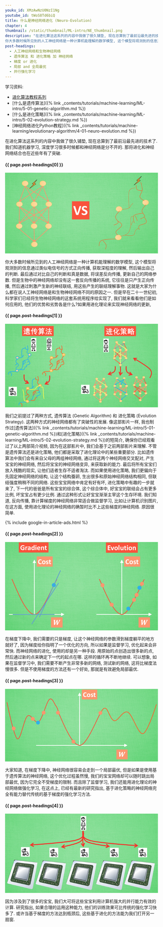 ```yaml
---
youku_id: XMzAwNzU0NzI1Ng
youtube_id: tWoS8Td6biQ
title: 什么是神经网络进化 (Neuro-Evolution)
chapter: 4
thumbnail: /static/thumbnail/ML-intro/NE_thumbnail.png
description: "在进化算法这系列的内容中我做了很久铺垫, 现在总算到了最前沿最先进的技术了. 我们知道机器学习, 深度学习很多时候都和神经网络是分不开的. 那将进化和神经网络结合也在近些年有了突破.
你大多数时候所见到的人工神经网络是一种计算机能理解的数学模型, 这个模型将观测到的信息通过类似电信号的方式正向传播, 获取深程度的理解, 然后输出自己的判断. 最后通过对比自己的判断和真是数据, 将误差反向传播, 更新自己的网络参数. 但是生物中的神经网络却没有这一套反向传播的系统, 它往往是只产生正向传播, 然后通过刺激产生新的神经联结, 用这些产生的联结理解事物. 这就是大家为什么都在说人工神经网络是和生物神经网络不同的原因之一. 但是早在二十一世纪初, 科学家们已经将生物神经网络的这套系统用程序给实现了, 我们就来看看他们是如何应用的, 他们的优势和劣势各是什么?如果用进化理论来实现神经网络的更新,"
post-headings:
  - 人工神经网络和生物神经网络
  - 遗传算法 和 进化策略 加 神经网络
  - 梯度 or 进化
  - 局部 and 全局最优
  - 并行强化学习
---
```


学习资料:
  * [进化算法教程系列](https://morvanzhou.github.io/tutorials/machine-learning/evolutionary-algorithm/)
  * [什么是遗传算法]({% link _contents/tutorials/machine-learning/ML-intro/5-01-genetic-algorithm.md %})
  * [什么是进化策略]({% link _contents/tutorials/machine-learning/ML-intro/5-02-evolution-strategy.md %})
  * [神经网络进化Python教程]({% link _contents/tutorials/machine-learning/evolutionary-algorithm/4-01-neuro-evolution.md %})

在进化算法这系列的内容中我做了很久铺垫, 现在总算到了最前沿最先进的技术了. 我们知道机器学习, 深度学习很多时候都和神经网络是分不开的. 那将进化和神经网络结合也在近些年有了突破.


<h4 class="tut-h4-pad" id="{{ page.post-headings[0] }}">{{ page.post-headings[0] }}</h4>

<img class="course-image" src="/static/results/ML_intro/NE1.png" alt="{{ page.title }}{% increment image-count %}">

你大多数时候所见到的人工神经网络是一种计算机能理解的数学模型, 这个模型将观测到的信息通过类似电信号的方式正向传播, 获取深程度的理解, 然后输出自己的判断. 最后通过对比自己的判断和真是数据, 将误差反向传播, 更新自己的网络参数. 但是生物中的神经网络却没有这一套反向传播的系统, 它往往是只产生正向传播, 然后通过刺激产生新的神经联结, 用这些产生的联结理解事物. 这就是大家为什么都在说人工神经网络是和生物神经网络不同的原因之一. 但是早在二十一世纪初, 科学家们已经将生物神经网络的这套系统用程序给实现了, 我们就来看看他们是如何应用的, 他们的优势和劣势各是什么?如果用进化理论来实现神经网络的更新,

<h4 class="tut-h4-pad" id="{{ page.post-headings[1] }}">{{ page.post-headings[1] }}</h4>

<img class="course-image" src="/static/results/ML_intro/NE2.png" alt="{{ page.title }}{% increment image-count %}">

我们之前提过了两种方式, 遗传算法 (Genetic Algorithm) 和 进化策略 (Evolution Strategy). 这两种方式的神经网络都有了突破性的发展. 像这部影片一样, 我也制作过[遗传算法]({% link _contents/tutorials/machine-learning/ML-intro/5-01-genetic-algorithm.md %})和[进化策略]({% link _contents/tutorials/machine-learning/ML-intro/5-02-evolution-strategy.md %})的短简介, 确保你已经观看过了以上两部简介视频, 因为在这部影片中, 我们会基于之前两部影片来理解. 不管是遗传算法还是进化策略, 他们都是采取了进化理论中的某些重要部分. 比如遗传算法中我们会有来自父母的两组神经网络, 通过将这两个神经网络交叉配对, 产生宝宝的神经网络, 然后将宝宝的神经网络变异, 来获取新的能力. 最后将所有宝宝们放入残酷的现实, 让他们适者生存不适者淘汰. 而如果使用进化策略, 我们更偏向于先固定神经网络的结构, 让这个结构蚕卵, 生出很多和原始神经网络结构相同, 但联结强度稍稍不同的网络. 这些宝宝网络中肯定有好有坏, 进化策略中有趣的一步就来了, 下一代的爸爸是所有宝宝的综合体, 这个综合体中, 好宝宝的联结会占有更多比例, 坏宝宝占有更少比例. 通过这种形式让好宝宝渐渐主宰这个生存环境. 我们知道, 反向传播, 靠计算梯度的神经网络非常适合做监督学习, 比如让计算机识别图片, 在这方面, 使用进化理论的神经网络的确暂时比不上这些梯度的神经网络. 原因很简单.

{% include google-in-article-ads.html %}


<h4 class="tut-h4-pad" id="{{ page.post-headings[2] }}">{{ page.post-headings[2] }}</h4>

<img class="course-image" src="/static/results/ML_intro/NE3.png" alt="{{ page.title }}{% increment image-count %}">

在梯度下降中, 我们需要的只是梯度, 让这个神经网络的参数滑到梯度躺平的地方就好了, 因为梯度给你指明了一个优化的方向, 所以如果是监督学习, 优化起来会非常快. 而神经网络的进化, 使用的却是另一种手段. 用原始的点创造出很多新的点, 然后通过新的点来确定下一代的起点在哪. 这样的循环再不断地继续. 可以想象, 如果在监督学习中, 我们需要不断产生非常多新的网络, 测试新的网络, 这将比梯度法慢很多. 但是不使用梯度的方法还有一个好处, 那就是有效避免局部最优.


<h4 class="tut-h4-pad" id="{{ page.post-headings[3] }}">{{ page.post-headings[3] }}</h4>

<img class="course-image" src="/static/results/ML_intro/NE4.png" alt="{{ page.title }}{% increment image-count %}">

大家知道, 在梯度下降中, 神经网络很容易会走到一个局部最优, 但是如果是使用基于遗传算法的神经网络, 这个优化过程虽然慢, 我们的宝宝网络却可以随时跳出局部最优, 因为它完全不受梯度的限制. 而且除了监督学习, 我们还能用进化理论的神经网络做强化学习, 在这点上, 已经有最新的研究指出, 基于进化策略的神经网络完全有能力替代传统的基于梯度的强化学习方法.


<h4 class="tut-h4-pad" id="{{ page.post-headings[4] }}">{{ page.post-headings[4] }}</h4>

<img class="course-image" src="/static/results/ML_intro/NE5.png" alt="{{ page.title }}{% increment image-count %}">

因为涉及到了很多的宝宝, 我们大可将这些宝宝利用计算机强大的并行能力有效的计算. 研究指出, 如果合理的运用这种能力, 他们的训练效果可比传统的强化学习快多了. 或许当基于梯度的方法达到瓶颈后, 这些基于进化的方法能为我们打开另一扇窗.
